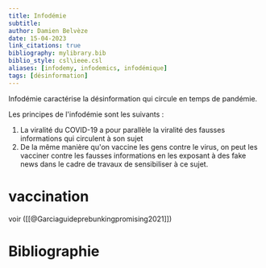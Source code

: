 ```yaml
---
title: Infodémie
subtitle:
author: Damien Belvèze
date: 15-04-2023
link_citations: true
bibliography: mylibrary.bib
biblio_style: csl\ieee.csl
aliases: [infodemy, infodemics, infodémique]
tags: [désinformation]
---
```


Infodémie caractérise la désinformation qui circule en temps de pandémie. 

Les principes de l'infodémie sont les suivants :

1. La viralité du COVID-19 a pour parallèle la viralité des fausses informations qui circulent à son sujet
2. De la même manière qu'on vaccine les gens contre le virus, on peut les vacciner contre les fausses informations en les exposant à des fake news dans le cadre de travaux de sensibiliser à ce sujet. 

# vaccination 

voir ([[@Garciaguideprebunkingpromising2021]])








# Bibliographie
